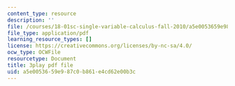 ```yaml
---
content_type: resource
description: ''
file: /courses/18-01sc-single-variable-calculus-fall-2010/a5e0053659e987c0b861e4cd62e00b3c_zUEuKrxgHws.pdf
file_type: application/pdf
learning_resource_types: []
license: https://creativecommons.org/licenses/by-nc-sa/4.0/
ocw_type: OCWFile
resourcetype: Document
title: 3play pdf file
uid: a5e00536-59e9-87c0-b861-e4cd62e00b3c
---
```

